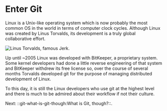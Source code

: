 # Enter Git

Linux is a Unix-like operating system which is now probably the most
common OS in the world in terms of computer clock cycles. Although Linux
was created by Linus Torvalds, its development is a truly global
collaborative effort.

![Linus Torvalds, famous Jerk.](./torvalds.jpg)

Up until ~2005 Linux was developed with BitKeeper, a proprietary
system. Some kernel developers had done a little reverse engineering of
that system and BitKeeper withdrew its free license so, over the course
of several months Torvalds developed git for the purpose of managing
distributed development of Linux.

To this day, it is still the Linux developers who use git at the highest
level and there is much to be admired about their workflow if not their
culture.


Next: ::git-what-is-git-though:What is Git, though?::.
